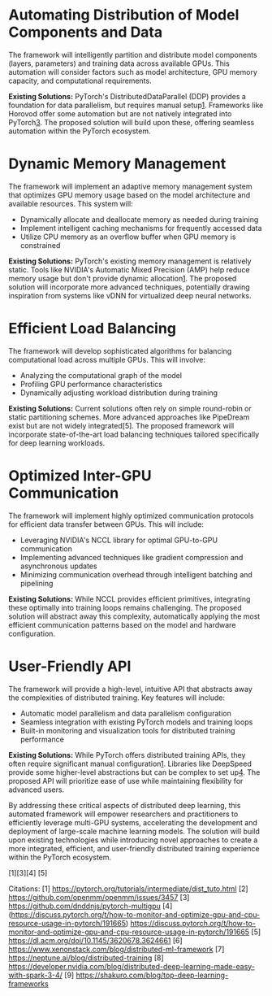 # Automating Distribution of Model Components and Data

The framework will intelligently partition and distribute model components (layers, parameters) and training data across available GPUs. This automation will consider factors such as model architecture, GPU memory capacity, and computational requirements.

**Existing Solutions:**
PyTorch's DistributedDataParallel (DDP) provides a foundation for data parallelism, but requires manual setup[1](https://pytorch.org/tutorials/intermediate/dist_tuto.html). Frameworks like Horovod offer some automation but are not natively integrated into PyTorch[3](https://github.com/dnddnjs/pytorch-multigpu). The proposed solution will build upon these, offering seamless automation within the PyTorch ecosystem.

# Dynamic Memory Management

The framework will implement an adaptive memory management system that optimizes GPU memory usage based on the model architecture and available resources. This system will:

- Dynamically allocate and deallocate memory as needed during training
- Implement intelligent caching mechanisms for frequently accessed data
- Utilize CPU memory as an overflow buffer when GPU memory is constrained

**Existing Solutions:**
PyTorch's existing memory management is relatively static. Tools like NVIDIA's Automatic Mixed Precision (AMP) help reduce memory usage but don't provide dynamic allocation[1](https://pytorch.org/tutorials/intermediate/dist_tuto.html). The proposed solution will incorporate more advanced techniques, potentially drawing inspiration from systems like vDNN for virtualized deep neural networks.

# Efficient Load Balancing

The framework will develop sophisticated algorithms for balancing computational load across multiple GPUs. This will involve:

- Analyzing the computational graph of the model
- Profiling GPU performance characteristics
- Dynamically adjusting workload distribution during training

**Existing Solutions:**
Current solutions often rely on simple round-robin or static partitioning schemes. More advanced approaches like PipeDream exist but are not widely integrated[5]. The proposed framework will incorporate state-of-the-art load balancing techniques tailored specifically for deep learning workloads.

# Optimized Inter-GPU Communication

The framework will implement highly optimized communication protocols for efficient data transfer between GPUs. This will include:

- Leveraging NVIDIA's NCCL library for optimal GPU-to-GPU communication
- Implementing advanced techniques like gradient compression and asynchronous updates
- Minimizing communication overhead through intelligent batching and pipelining

**Existing Solutions:**
While NCCL provides efficient primitives, integrating these optimally into training loops remains challenging. The proposed solution will abstract away this complexity, automatically applying the most efficient communication patterns based on the model and hardware configuration.

# User-Friendly API

The framework will provide a high-level, intuitive API that abstracts away the complexities of distributed training. Key features will include:

- Automatic model parallelism and data parallelism configuration
- Seamless integration with existing PyTorch models and training loops
- Built-in monitoring and visualization tools for distributed training performance

**Existing Solutions:**
While PyTorch offers distributed training APIs, they often require significant manual configuration[1](https://pytorch.org/tutorials/intermediate/dist_tuto.html). Libraries like DeepSpeed provide some higher-level abstractions but can be complex to set up[4](https://discuss.pytorch.org/t/how-to-monitor-and-optimize-gpu-and-cpu-resource-usage-in-pytorch/191665). The proposed API will prioritize ease of use while maintaining flexibility for advanced users.

By addressing these critical aspects of distributed deep learning, this automated framework will empower researchers and practitioners to efficiently leverage multi-GPU systems, accelerating the development and deployment of large-scale machine learning models. The solution will build upon existing technologies while introducing novel approaches to create a more integrated, efficient, and user-friendly distributed training experience within the PyTorch ecosystem.

[1][3][4] [5]

Citations:
[1] https://pytorch.org/tutorials/intermediate/dist_tuto.html
[2] https://github.com/openmm/openmm/issues/3457
[3] https://github.com/dnddnjs/pytorch-multigpu
[4] (https://discuss.pytorch.org/t/how-to-monitor-and-optimize-gpu-and-cpu-resource-usage-in-pytorch/191665) https://discuss.pytorch.org/t/how-to-monitor-and-optimize-gpu-and-cpu-resource-usage-in-pytorch/191665
[5] https://dl.acm.org/doi/10.1145/3620678.3624661
[6] https://www.xenonstack.com/blog/distributed-ml-framework
[7] https://neptune.ai/blog/distributed-training
[8] https://developer.nvidia.com/blog/distributed-deep-learning-made-easy-with-spark-3-4/
[9] https://shakuro.com/blog/top-deep-learning-frameworks